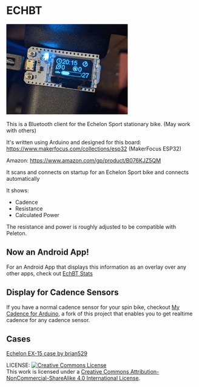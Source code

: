 # ECHBT
![Screenshot](icons/screenshot.png)

This is a Bluetooth client for the Echelon Sport stationary bike. (May work with others)

It's written using Arduino and designed for this board: https://www.makerfocus.com/collections/esp32 (MakerFocus ESP32)

Amazon: https://www.amazon.com/gp/product/B076KJZ5QM

It scans and connects on startup for an Echelon Sport bike and connects automatically

It shows:
* Cadence
* Resistance
* Calculated Power

The resistance and power is roughly adjusted to be compatible with Peleton.

## Now an Android App!
For an Android App that displays this information as an overlay over any other apps, check out [EchBT Stats](https://www.echbt.com)

## Display for Cadence Sensors
If you have a normal cadence sensor for your spin bike, checkout [My Cadence for Arduino](https://github.com/jamesmontemagno/mycadence-arduino), a fork of this project that enables you to get realtime cadence for any cadence sensor.

## Cases
[Echelon EX-15 case by brian529](https://www.thingiverse.com/thing:4806275)

LICENSE: <a rel="license" href="http://creativecommons.org/licenses/by-nc-sa/4.0/"><img alt="Creative Commons License" style="border-width:0" src="https://i.creativecommons.org/l/by-nc-sa/4.0/80x15.png" /></a><br />This work is licensed under a <a rel="license" href="http://creativecommons.org/licenses/by-nc-sa/4.0/">Creative Commons Attribution-NonCommercial-ShareAlike 4.0 International License</a>.


